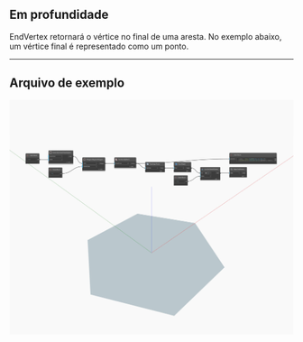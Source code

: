 ## Em profundidade
EndVertex retornará o vértice no final de uma aresta. No exemplo abaixo, um vértice final é representado como um ponto.
___
## Arquivo de exemplo

![EndVertex](./Autodesk.DesignScript.Geometry.Edge.EndVertex_img.jpg)


